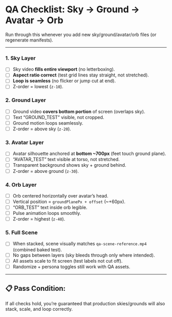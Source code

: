 # QA Checklist: Sky → Ground → Avatar → Orb

Run through this whenever you add new sky/ground/avatar/orb files (or regenerate manifests).

---

### 1. Sky Layer

- [ ] Sky video **fills entire viewport** (no letterboxing).
- [ ] **Aspect ratio correct** (test grid lines stay straight, not stretched).
- [ ] **Loop is seamless** (no flicker or jump cut at end).
- [ ] Z-order = lowest (`z-10`).

### 2. Ground Layer

- [ ] Ground video **covers bottom portion** of screen (overlaps sky).
- [ ] Text “GROUND_TEST” visible, not cropped.
- [ ] Ground motion loops seamlessly.
- [ ] Z-order = above sky (`z-20`).

### 3. Avatar Layer

- [ ] Avatar silhouette anchored at **bottom ~700px** (feet touch ground plane).
- [ ] “AVATAR_TEST” text visible at torso, not stretched.
- [ ] Transparent background shows sky + ground behind.
- [ ] Z-order = above ground (`z-30`).

### 4. Orb Layer

- [ ] Orb centered horizontally over avatar’s head.
- [ ] Vertical position = `groundPlanePx + offset` (~+60px).
- [ ] “ORB_TEST” text inside orb legible.
- [ ] Pulse animation loops smoothly.
- [ ] Z-order = highest (`z-40`).

### 5. Full Scene

- [ ] When stacked, scene visually matches `qa-scene-reference.mp4` (combined baked test).
- [ ] No gaps between layers (sky bleeds through only where intended).
- [ ] All assets scale to fit screen (test labels not cut off).
- [ ] Randomize + persona toggles still work with QA assets.

---

## 📋 Pass Condition:
If all checks hold, you’re guaranteed that production skies/grounds will also stack, scale, and loop correctly.
